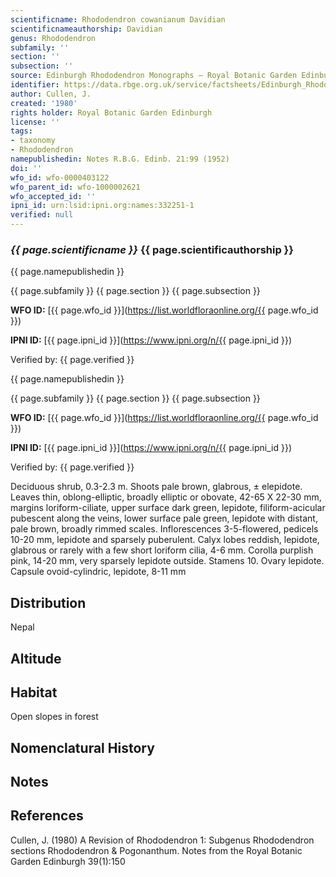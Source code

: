 ```yaml
---
scientificname: Rhododendron cowanianum Davidian
scientificnameauthorship: Davidian
genus: Rhododendron
subfamily: ''
section: ''
subsection: ''
source: Edinburgh Rhododendron Monographs – Royal Botanic Garden Edinburgh
identifier: https://data.rbge.org.uk/service/factsheets/Edinburgh_Rhododendron_Monographs.xhtml
author: Cullen, J.
created: '1980'
rights holder: Royal Botanic Garden Edinburgh
license: ''
tags:
- taxonomy
- Rhododendron
namepublishedin: Notes R.B.G. Edinb. 21:99 (1952)
doi: ''
wfo_id: wfo-0000403122
wfo_parent_id: wfo-1000002621
wfo_accepted_id: ''
ipni_id: urn:lsid:ipni.org:names:332251-1
verified: null
---
```

### _{{ page.scientificname }}_ {{ page.scientificauthorship }}
 {{ page.namepublishedin }}

{{ page.subfamily }} {{ page.section }} {{ page.subsection }}

**WFO ID:** [{{ page.wfo_id }}](https://list.worldfloraonline.org/{{ page.wfo_id }})

**IPNI ID:** [{{ page.ipni_id }}](https://www.ipni.org/n/{{ page.ipni_id }})

Verified by: {{ page.verified }}

 {{ page.namepublishedin }}

{{ page.subfamily }} {{ page.section }} {{ page.subsection }}

**WFO ID:** [{{ page.wfo_id }}](https://list.worldfloraonline.org/{{ page.wfo_id }})

**IPNI ID:** [{{ page.ipni_id }}](https://www.ipni.org/n/{{ page.ipni_id }})

Verified by: {{ page.verified }}



Deciduous shrub, 0.3-2.3 m. Shoots pale brown, glabrous, ± elepidote. Leaves thin, oblong-elliptic, broadly elliptic or obovate, 42-65 X 22-30 mm, margins loriform-ciliate, upper surface dark green, lepidote, filiform-acicular pubescent along the veins, lower surface pale green, lepidote with distant, pale brown, broadly rimmed scales. Inflorescences 3-5-flowered, pedicels 10-20 mm, lepidote and sparsely puberulent. Calyx lobes reddish, lepidote, glabrous or rarely with a few short loriform cilia, 4-6 mm. Corolla purplish pink, 14-20 mm, very sparsely lepidote outside. Stamens 10. Ovary lepidote. Capsule ovoid-cylindric, lepidote, 8-11 mm

## Distribution
Nepal

## Altitude


## Habitat
Open slopes in forest

## Nomenclatural History

                       
## Notes


## References

Cullen, J. (1980) A Revision of Rhododendron 1: Subgenus Rhododendron sections Rhododendron & Pogonanthum. Notes from the Royal Botanic Garden Edinburgh 39(1):150
